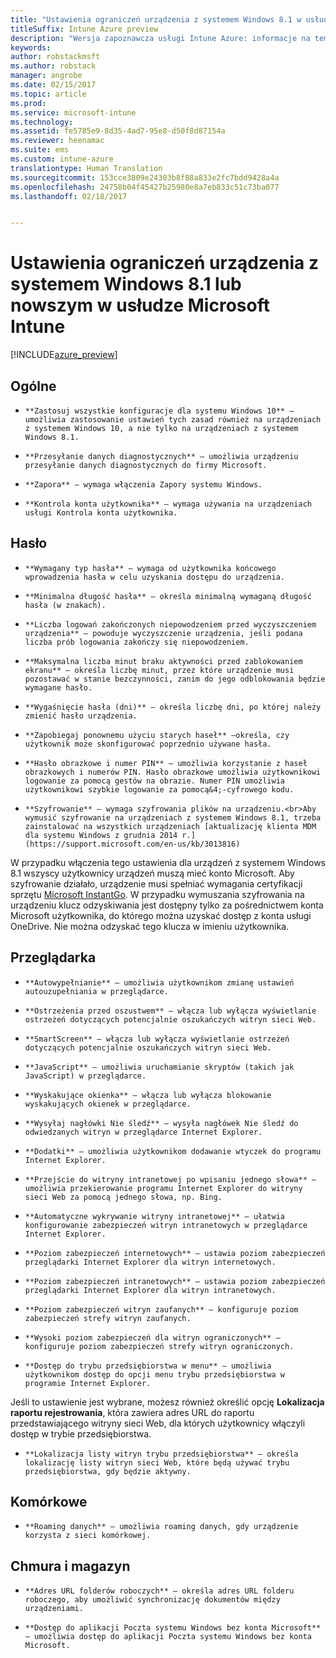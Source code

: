 ```yaml
---
title: "Ustawienia ograniczeń urządzenia z systemem Windows 8.1 w usłudze Intune"
titleSuffix: Intune Azure preview
description: "Wersja zapoznawcza usługi Intune Azure: informacje na temat ustawień usługi Intune służących do kontrolowania ustawień i funkcji urządzeń z systemem Windows 8.1."
keywords: 
author: robstackmsft
ms.author: robstack
manager: angrobe
ms.date: 02/15/2017
ms.topic: article
ms.prod: 
ms.service: microsoft-intune
ms.technology: 
ms.assetid: fe5785e9-8d35-4ad7-95e8-d50f8d87154a
ms.reviewer: heenamac
ms.suite: ems
ms.custom: intune-azure
translationtype: Human Translation
ms.sourcegitcommit: 153cce3809e24303b8f88a833e2fc7bdd9428a4a
ms.openlocfilehash: 24758b04f45427b25980e8a7eb833c51c73ba077
ms.lasthandoff: 02/18/2017


---
```


# <a name="windows-81-and-later-device-restriction-settings-in-microsoft-intune"></a>Ustawienia ograniczeń urządzenia z systemem Windows 8.1 lub nowszym w usłudze Microsoft Intune

[!INCLUDE[azure_preview](../includes/azure_preview.md)]

## <a name="general"></a>Ogólne
-     **Zastosuj wszystkie konfiguracje dla systemu Windows 10** —umożliwia zastosowanie ustawień tych zasad również na urządzeniach z systemem Windows 10, a nie tylko na urządzeniach z systemem Windows 8.1.
-     **Przesyłanie danych diagnostycznych** — umożliwia urządzeniu przesyłanie danych diagnostycznych do firmy Microsoft.
-     **Zapora** — wymaga włączenia Zapory systemu Windows.
-     **Kontrola konta użytkownika** — wymaga używania na urządzeniach usługi Kontrola konta użytkownika.
## <a name="password"></a>Hasło
-     **Wymagany typ hasła** — wymaga od użytkownika końcowego wprowadzenia hasła w celu uzyskania dostępu do urządzenia.
-     **Minimalna długość hasła** — określa minimalną wymaganą długość hasła (w znakach).
-     **Liczba logowań zakończonych niepowodzeniem przed wyczyszczeniem urządzenia** — powoduje wyczyszczenie urządzenia, jeśli podana liczba prób logowania zakończy się niepowodzeniem.
-     **Maksymalna liczba minut braku aktywności przed zablokowaniem ekranu** — określa liczbę minut, przez które urządzenie musi pozostawać w stanie bezczynności, zanim do jego odblokowania będzie wymagane hasło.
-     **Wygaśnięcie hasła (dni)** — określa liczbę dni, po której należy zmienić hasło urządzenia.
-     **Zapobiegaj ponownemu użyciu starych haseł** —określa, czy użytkownik może skonfigurować poprzednio używane hasła.
-     **Hasło obrazkowe i numer PIN** — umożliwia korzystanie z haseł obrazkowych i numerów PIN. Hasło obrazkowe umożliwia użytkownikowi logowanie za pomocą gestów na obrazie. Numer PIN umożliwia użytkownikowi szybkie logowanie za pomocą&4;-cyfrowego kodu.
-     **Szyfrowanie** — wymaga szyfrowania plików na urządzeniu.<br>Aby wymusić szyfrowanie na urządzeniach z systemem Windows 8.1, trzeba zainstalować na wszystkich urządzeniach [aktualizację klienta MDM dla systemu Windows z grudnia 2014 r.](https://support.microsoft.com/en-us/kb/3013816) 
W przypadku włączenia tego ustawienia dla urządzeń z systemem Windows 8.1 wszyscy użytkownicy urządzeń muszą mieć konto Microsoft.
Aby szyfrowanie działało, urządzenie musi spełniać wymagania certyfikacji sprzętu [Microsoft InstantGo](https://blogs.windows.com/windowsexperience/2014/06/19/instantgo-a-better-way-to-sleep/#IBHULcTfI4PokO8X.97).
W przypadku wymuszania szyfrowania na urządzeniu klucz odzyskiwania jest dostępny tylko za pośrednictwem konta Microsoft użytkownika, do którego można uzyskać dostęp z konta usługi OneDrive. Nie można odzyskać tego klucza w imieniu użytkownika.     



## <a name="browser"></a>Przeglądarka
-     **Autowypełnianie** — umożliwia użytkownikom zmianę ustawień autouzupełniania w przeglądarce.
-     **Ostrzeżenia przed oszustwem** — włącza lub wyłącza wyświetlanie ostrzeżeń dotyczących potencjalnie oszukańczych witryn sieci Web.
-     **SmartScreen** — włącza lub wyłącza wyświetlanie ostrzeżeń dotyczących potencjalnie oszukańczych witryn sieci Web.
-     **JavaScript** — umożliwia uruchamianie skryptów (takich jak JavaScript) w przeglądarce.
-     **Wyskakujące okienka** — włącza lub wyłącza blokowanie wyskakujących okienek w przeglądarce.
-     **Wysyłaj nagłówki Nie śledź** — wysyła nagłówek Nie śledź do odwiedzanych witryn w przeglądarce Internet Explorer.
-     **Dodatki** — umożliwia użytkownikom dodawanie wtyczek do programu Internet Explorer.
-     **Przejście do witryny intranetowej po wpisaniu jednego słowa** —umożliwia przekierowanie programu Internet Explorer do witryny sieci Web za pomocą jednego słowa, np. Bing.
-     **Automatyczne wykrywanie witryny intranetowej** — ułatwia konfigurowanie zabezpieczeń witryn intranetowych w przeglądarce Internet Explorer.
-     **Poziom zabezpieczeń internetowych** — ustawia poziom zabezpieczeń przeglądarki Internet Explorer dla witryn internetowych.
-     **Poziom zabezpieczeń intranetowych** — ustawia poziom zabezpieczeń przeglądarki Internet Explorer dla witryn intranetowych.
-     **Poziom zabezpieczeń witryn zaufanych** — konfiguruje poziom zabezpieczeń strefy witryn zaufanych.
-     **Wysoki poziom zabezpieczeń dla witryn ograniczonych** — konfiguruje poziom zabezpieczeń strefy witryn ograniczonych.
-     **Dostęp do trybu przedsiębiorstwa w menu** — umożliwia użytkownikom dostęp do opcji menu trybu przedsiębiorstwa w programie Internet Explorer.
Jeśli to ustawienie jest wybrane, możesz również określić opcję **Lokalizacja raportu rejestrowania**, która zawiera adres URL do raportu przedstawiającego witryny sieci Web, dla których użytkownicy włączyli dostęp w trybie przedsiębiorstwa.
-     **Lokalizacja listy witryn trybu przedsiębiorstwa** — określa lokalizację listy witryn sieci Web, które będą używać trybu przedsiębiorstwa, gdy będzie aktywny.
## <a name="cellular"></a>Komórkowe
-     **Roaming danych** — umożliwia roaming danych, gdy urządzenie korzysta z sieci komórkowej.
## <a name="cloud-and-storage"></a>Chmura i magazyn
-     **Adres URL folderów roboczych** — określa adres URL folderu roboczego, aby umożliwić synchronizację dokumentów między urządzeniami.
-     **Dostęp do aplikacji Poczta systemu Windows bez konta Microsoft** — umożliwia dostęp do aplikacji Poczta systemu Windows bez konta Microsoft.     


